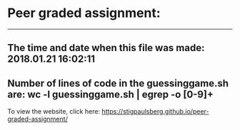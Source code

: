 # Peer graded assignment:
---
The time and date when this file was made: 2018.01.21 16:02:11
---
Number of lines of code in the guessinggame.sh are:
wc -l guessinggame.sh | egrep -o [0-9]+
---
To view the website, click here: https://stigpaulsberg.github.io/peer-graded-assignment/

